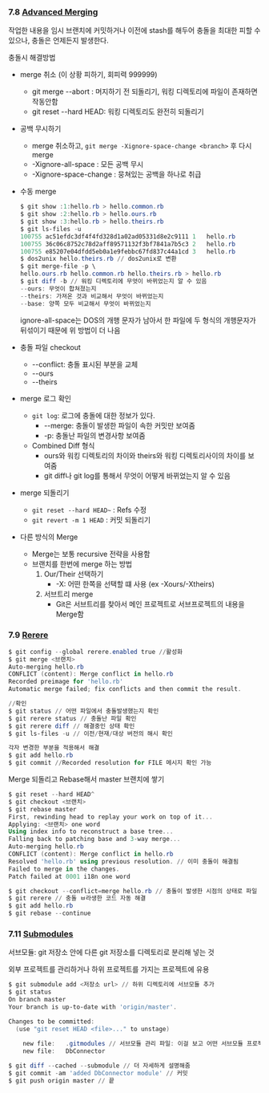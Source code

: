 ### 7.8 [Advanced Merging](https://git-scm.com/book/en/v2/Git-Tools-Advanced-Merging)

작업한 내용을 임시 브랜치에 커밋하거나 이전에 stash를 해두어 충돌을 최대한 피할 수 있으나, 충돌은 언제든지 발생한다. 

충돌시 해결방법

- merge 취소 (이 상황 피하기, 회피력 999999)
    - git merge --abort : 머지하기 전 되돌리기, 워킹 디렉토리에 파일이 존재하면 작동안함
    - git reset --hard HEAD: 워킹 디렉토리도 완전히 되돌리기
- 공백 무시하기
    - merge 취소하고, `git merge -Xignore-space-change <branch>`  후 다시 merge
    - -Xignore-all-space : 모든 공백 무시
    - -Xignore-space-change : 뭉쳐있는 공백을 하나로 취급
- 수동 merge
    
    ```powershell
    $ git show :1:hello.rb > hello.common.rb
    $ git show :2:hello.rb > hello.ours.rb
    $ git show :3:hello.rb > hello.theirs.rb
    $ git ls-files -u
    100755 ac51efdc3df4f4fd328d1a02ad05331d8e2c9111 1	hello.rb
    100755 36c06c8752c78d2aff89571132f3bf7841a7b5c3 2	hello.rb
    100755 e85207e04dfdd5eb0a1e9febbc67fd837c44a1cd 3	hello.rb
    $ dos2unix hello.theirs.rb // dos2unix로 변환 
    $ git merge-file -p \ 
    hello.ours.rb hello.common.rb hello.theirs.rb > hello.rb
    $ git diff -b // 워킹 디렉토리에 무엇이 바뀌었는지 알 수 있음 
    --ours: 무엇이 합쳐졌는지
    --theirs: 가져온 것과 비교해서 무엇이 바뀌었는지
    --base: 양쪽 모두 비교해서 무엇이 바뀌었는지 
    ```
    
    ignore-all-space는 DOS의 개행 문자가 남아서 한 파일에 두 형식의 개행문자가 뒤섞이기 때문에 위 방법이 더 나음
    
- 충돌 파일 checkout
    - --conflict: 충돌 표시된 부분을 교체
    - --ours
    - --theirs
- merge 로그 확인
    - `git log`: 로그에 충돌에 대한 정보가 있다.
        - --merge: 충돌이 발생한 파일이 속한 커밋만 보여줌
        - -p: 충돌난 파일의 변경사항 보여줌
    - Combined Diff 형식
        - ours와 워킹 디렉토리의 차이와 theirs와 워킹 디렉토리사이의 차이를 보여줌
        - git diff나 git log를 통해서 무엇이 어떻게 바뀌었는지 알 수 있음
- merge 되돌리기
    - `git reset --hard HEAD~` : Refs 수정
    - `git revert -m 1 HEAD` : 커밋 되돌리기
- 다른 방식의 Merge
    - Merge는 보통 recursive 전략을 사용함
    - 브랜치를 한번에 merge 하는 방법
        1. Our/Their 선택하기
            - -X: 어떤 한쪽을 선택할 떄 사용 (ex -Xours/-Xtheirs)
        2. 서브트리 merge
            - Git은 서브트리를 찾아서 메인 프로젝트로 서브프로젝트의 내용을 Merge함

### 7.9 [Rerere](https://git-scm.com/book/en/v2/Git-Tools-Rerere)

```powershell
$ git config --global rerere.enabled true //활성화
$ git merge <브랜치>
Auto-merging hello.rb
CONFLICT (content): Merge conflict in hello.rb
Recorded preimage for 'hello.rb'
Automatic merge failed; fix conflicts and then commit the result.

//확인
$ git status // 어떤 파일에서 충돌발생했는지 확인
$ git rerere status // 충돌난 파일 확인
$ git rerere diff // 해결중인 상태 확인
$ git ls-files -u // 이전/현재/대상 버전의 해시 확인

각자 변경한 부분을 적용해서 해결
$ git add hello.rb
$ git commit //Recorded resolution for FILE 메시지 확인 가능
```

Merge 되돌리고 Rebase해서 master 브랜치에 쌓기

```powershell
$ git reset --hard HEAD^
$ git checkout <브랜치>
$ git rebase master
First, rewinding head to replay your work on top of it...
Applying: <브랜치> one word
Using index info to reconstruct a base tree...
Falling back to patching base and 3-way merge...
Auto-merging hello.rb
CONFLICT (content): Merge conflict in hello.rb
Resolved 'hello.rb' using previous resolution. // 이미 충돌이 해결됨
Failed to merge in the changes.
Patch failed at 0001 i18n one word

$ git checkout --conflict=merge hello.rb // 충돌이 발생한 시점의 상태로 파일 내용을 되돌리기
$ git rerere // 충돌 ㅂ라생한 코드 자동 해결
$ git add hello.rb
$ git rebase --continue
```
### 7.11 [Submodules](https://git-scm.com/book/en/v2/Git-Tools-Submodules)

서브모듈: git 저장소 안에 다른 git 저장소를 디렉토리로 분리해 넣는 것

외부 프로젝트를 관리하거나 하위 프로젝트를 가지는 프로젝트에 유용

```powershell
$ git submodule add <저장소 url> // 하위 디렉토리에 서브모듈 추가
$ git status 
On branch master
Your branch is up-to-date with 'origin/master'.

Changes to be committed:
  (use "git reset HEAD <file>..." to unstage)

    new file:   .gitmodules // 서브모듈 관리 파일: 이걸 보고 어떤 서브모듈 프로젝트가 있는지 확인 가능
    new file:   DbConnector
    
$ git diff --cached --submodule // 더 자세하게 설명해줌
$ git commit -am 'added DbConnector module' // 커밋
$ git push origin master // 끝
```
